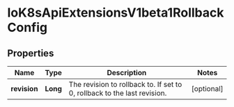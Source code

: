 
# IoK8sApiExtensionsV1beta1RollbackConfig

## Properties
Name | Type | Description | Notes
------------ | ------------- | ------------- | -------------
**revision** | **Long** | The revision to rollback to. If set to 0, rollback to the last revision. |  [optional]



